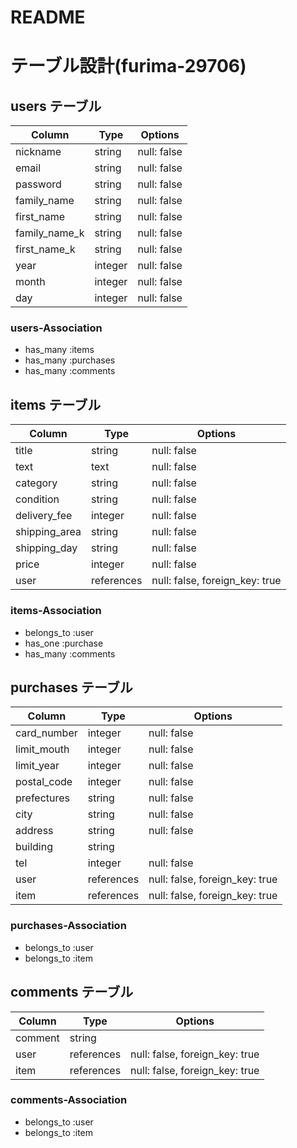 # README

# テーブル設計(furima-29706)

## users テーブル

| Column        | Type    | Options     |
| ------------- | ------- | ----------- |
| nickname      | string  | null: false |
| email         | string  | null: false |
| password      | string  | null: false |
| family_name   | string  | null: false |
| first_name    | string  | null: false |
| family_name_k | string  | null: false |
| first_name_k  | string  | null: false |
| year          | integer | null: false |
| month         | integer | null: false |
| day           | integer | null: false |


### users-Association

- has_many :items
- has_many :purchases
- has_many :comments


## items テーブル

| Column        | Type       | Options                        |
| ------------- | ---------- | ------------------------------ |
| title         | string     | null: false                    |
| text          | text       | null: false                    |
| category      | string     | null: false                    |
| condition     | string     | null: false                    |
| delivery_fee  | integer    | null: false                    |
| shipping_area | string     | null: false                    |
| shipping_day  | string     | null: false                    |
| price         | integer    | null: false                    |
| user          | references | null: false, foreign_key: true |


### items-Association

- belongs_to :user
- has_one :purchase
- has_many :comments

## purchases テーブル

| Column        | Type       | Options                        |
| ------------- | -------    | ------------------------------ |
| card_number   | integer    | null: false                    |
| limit_mouth   | integer    | null: false                    |
| limit_year    | integer    | null: false                    |
| postal_code   | integer    | null: false                    |
| prefectures   | string     | null: false                    |
| city          | string     | null: false                    |
| address       | string     | null: false                    |
| building      | string     |                                |
| tel           | integer    | null: false                    |
| user          | references | null: false, foreign_key: true |
| item          | references | null: false, foreign_key: true |

### purchases-Association

- belongs_to :user
- belongs_to :item

## comments テーブル

| Column  | Type       | Options                        |
| ------- | ---------- | ------------------------------ |
| comment | string     |                                |
| user    | references | null: false, foreign_key: true |
| item    | references | null: false, foreign_key: true |

### comments-Association

- belongs_to :user
- belongs_to :item